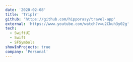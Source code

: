 ```yaml
---
date: '2020-02-08'
title: 'Triplr'
github: 'https://github.com/hipporasy/travel-app'
external: 'https://www.youtube.com/watch?v=u2Ckuh3y02g'
tech:
  - SwiftUI
  - Swift
  - SFSymbols
showInProjects: true
company: 'Personal'
---
```



